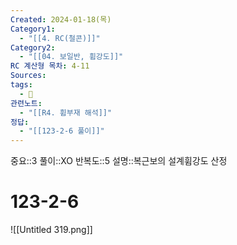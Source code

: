 ```yaml
---
Created: 2024-01-18(목)
Category1:
  - "[[4. RC(철콘)]]"
Category2:
  - "[[04. 보일반, 휨강도]]"
RC 계산형 목차: 4-11
Sources: 
tags:
  - 🧮
관련노트:
  - "[[R4. 휨부재 해석]]"
정답:
  - "[[123-2-6 풀이]]"
---
```

중요::3
풀이::XO
반복도::5
설명::복근보의 설계휨강도 산정

# 123-2-6

![[Untitled 319.png]]